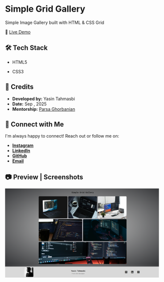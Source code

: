 
# Simple Grid Gallery

Simple Image Gallery built with HTML & CSS Grid

🔗 [Live Demo](https://yasin-tahmasbi.github.io/simple-grid-gallery/)

## 🛠️ Tech Stack

- HTML5

- CSS3


## 👤 Credits

- **Developed by:** Yasin Tahmasbi
- **Date:** Sep , 2025
- **Mentorship:** [Parsa Ghorbanian](https://www.instagram.com/parsa_ghorbanian_web/#)
## **🔗 Connect with Me**

I'm always happy to connect! Reach out or follow me on:

-  [**Instagram**](https://www.instagram.com/yasin_tahmasbii)
-  [**LinkedIn**](https://www.linkedin.com/in/yasin-tahmasbi)
-  [**GitHub**](https://github.com/yasin-tahmasbi)
-  [**Email**](mailto:yasintahmasb@gmail.com)


## 📷 Preview | Screenshots

![Homepage Screenshot](img/sc-grid-gallery.png)
